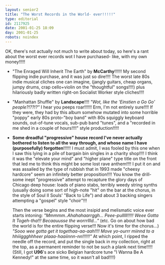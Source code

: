 ```yaml
---
layout: senior2
title: "The Worst Records in the World- ever!!!!!"
type: editorial
id: 2117925
date: 2001-01-25 18:09
day: 2001-01-25
robots: noindex
---
```

OK, there's not actually not much to write about today, so here's a rant about the worst ever records wot I have purchased- like, with my own money!!!!!<br/><ul><li>"The Enraged Will Inherit The Earth" by <b>McCarthy</b>!!!!!! My second flipping indie purchase, and it was just so dire!!!! The worst late 80s indie musical cliches one can imagine, (jangly guitars, cheap organs, jumpy drums, crap cello+violin on the "thoughtful" songs!!!!) plus hilariously badly written right-on Socialist Worker style cliches!!!!<p><li>"Manhattan Shuffle" by <b>Landscape</b>!!!! <i>"Wot, like the 'Einstien a Go Go' people?!??!?"</i> I hear you peeps roar!!!!!! Erm, I'm not entirely sure!!!! If they were, they had by this album somehow mutated into some horrible "poppy" early 80s proto-"boy band" with 80s squiggly keyboard sounds, out-of-tune vocals, sub-pub band "tunes", and a "recorded in me shed in a couple of hours!!!!" style production!!!!!<p><li><b>Some dreadful "progressive" house record I've never actually bothered to listen to all the way through, and whose name I have (purposefully) forgotten</b>!!!!!! I must admit, I was fooled by this one when I saw this lying in a pile of bargain bin singles in a charity shop!!!! I think it was the "elevate your mind" and "higher plane" type title on the front that led me to think this might be some lost rave anthem!!!! I put it on and was assailed by the type of rubbish that in 1993 made "cheesy hardcore" seem an infinitely better proposition!!!! You know the drill- some inept "progressive" attempt to recapture the glory days of Chicago deep house: loads of piano stabs, terribly weedy string synths (usually doing some sort of high-note "hit" on the bar at the chorus, in the style of Soul II Souls' "Back to Life") and about 3 backing singers attempting a "gospel" style "choir"!!!<p>Then the verse begins and the most insipid and melismatic voice ever starts intoning: <i>"Mmmmm..Ahahahaarrggh... Peee-pulllll!!!!! Weee Gotta It Togeh-tha!!! Becaauusse the worrrllld..."</i> (etc. Go on about how bad the world is for the entire flipping verse!!! Now it's time for the chorus...) <i>"Sooo wee gotta get it togethaa-aa-aah!!!! Move yo-ourrr miinnd to a hhiiiggghhheer plaaa-haaiinnn-nn!!!!!!"</i> At which point, I ripped the needle off the record, and put the single back in my collection, right at the top, as a permanent reminder to not be such a plank next time!!!!! (Still, I got <b>U96</b>'s ace sicko Belgian hardcore tune "I Wanna Be A Kennedy!" at the same time, so it wasn't all bad!!!!)</p></li></p></li></p></li></ul>
